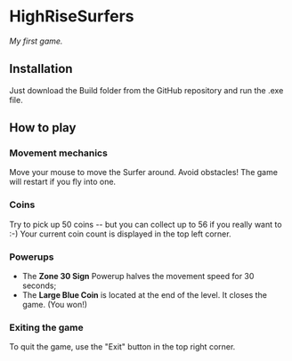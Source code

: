 # HighRiseSurfers
_My first game._

## Installation

Just download the Build folder from the GitHub repository and run the .exe file.

## How to play

### Movement mechanics

Move your mouse to move the Surfer around. Avoid obstacles! The game will restart if you fly into one.

### Coins

Try to pick up 50 coins -- but you can collect up to 56 if you really want to :-)
Your current coin count is displayed in the top left corner.

### Powerups

- The **Zone 30 Sign** Powerup halves the movement speed for 30 seconds;
- The **Large Blue Coin** is located at the end of the level. It closes the game. (You won!)

### Exiting the game

To quit the game, use the "Exit" button in the top right corner.


